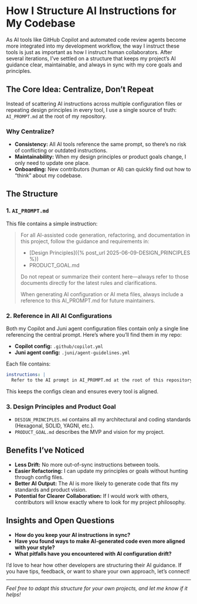
# How I Structure AI Instructions for My Codebase

As AI tools like GitHub Copilot and automated code review agents become more integrated into my development workflow, the way I instruct these tools is just as important as how I instruct human collaborators. After several iterations, I’ve settled on a structure that keeps my project’s AI guidance clear, maintainable, and always in sync with my core goals and principles.


## The Core Idea: Centralize, Don’t Repeat

Instead of scattering AI instructions across multiple configuration files or repeating design principles in every tool, I use a single source of truth: `AI_PROMPT.md` at the root of my repository.

### Why Centralize?

- **Consistency:** All AI tools reference the same prompt, so there’s no risk of conflicting or outdated instructions.
- **Maintainability:** When my design principles or product goals change, I only need to update one place.
- **Onboarding:** New contributors (human or AI) can quickly find out how to “think” about my codebase.


## The Structure

### 1. `AI_PROMPT.md`

This file contains a simple instruction:

> For all AI-assisted code generation, refactoring, and documentation in this project, follow the guidance and requirements in:
>
> - [Design Principles]({% post_url 2025-06-09-DESIGN_PRINCIPLES %})
> - PRODUCT_GOAL.md
>
> Do not repeat or summarize their content here—always refer to those documents directly for the latest rules and clarifications.
>
> When generating AI configuration or AI meta files, always include a reference to this AI_PROMPT.md for future maintainers.


### 2. Reference in All AI Configurations

Both my Copilot and Juni agent configuration files contain only a single line referencing the central prompt. Here’s where you’ll find them in my repo:

- **Copilot config:** `.github/copilot.yml`
- **Juni agent config:** `.juni/agent-guidelines.yml`

Each file contains:

```yaml
instructions: |
  Refer to the AI prompt in AI_PROMPT.md at the root of this repository for all guidance.
```


This keeps the configs clean and ensures every tool is aligned.


### 3. Design Principles and Product Goal

- `DESIGN_PRINCIPLES.md` contains all my architectural and coding standards (Hexagonal, SOLID, YAGNI, etc.).
- `PRODUCT_GOAL.md` describes the MVP and vision for my project.


## Benefits I’ve Noticed

- **Less Drift:** No more out-of-sync instructions between tools.
- **Easier Refactoring:** I can update my principles or goals without hunting through config files.
- **Better AI Output:** The AI is more likely to generate code that fits my standards and product vision.
- **Potential for Clearer Collaboration:** If I would work with others, contributors will know exactly where to look for my project philosophy.


## Insights and Open Questions

- **How do you keep your AI instructions in sync?**
- **Have you found ways to make AI-generated code even more aligned with your style?**
- **What pitfalls have you encountered with AI configuration drift?**


I’d love to hear how other developers are structuring their AI guidance. If you have tips, feedback, or want to share your own approach, let’s connect!

---

*Feel free to adapt this structure for your own projects, and let me know if it helps!*
